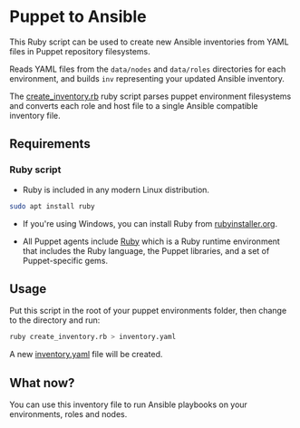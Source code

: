 # Puppet to Ansible

This Ruby script can be used to create new Ansible inventories from YAML files in Puppet repository filesystems.

Reads YAML files from the `data/nodes` and `data/roles` directories for each environment,
and builds `inv` representing your updated Ansible inventory.

The [create_inventory.rb](./create_inventory.rb) ruby script parses puppet environment filesystems and converts 
each role and host file to a single Ansible compatible inventory file.

## Requirements

### Ruby script

- Ruby is included in any modern Linux distribution.

```bash
sudo apt install ruby
```

- If you're using Windows, you can install Ruby from [rubyinstaller.org](https://rubyinstaller.org/).

- All Puppet agents include [Ruby](https://www.ruby-lang.org/en/)
  which is a Ruby runtime environment that includes the Ruby language, the Puppet libraries, and a set
  of Puppet-specific gems.

## Usage

Put this script in the root of your puppet environments folder, 
then change to the directory and run:

```bash
ruby create_inventory.rb > inventory.yaml
```

A new [inventory.yaml](./inventory.yaml) file will be created.

## What now?

You can use this inventory file to run Ansible playbooks on your environments, roles and nodes.
